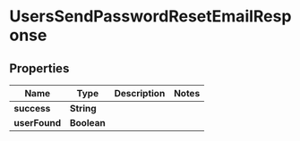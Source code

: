 

# UsersSendPasswordResetEmailResponse


## Properties

| Name | Type | Description | Notes |
|------------ | ------------- | ------------- | -------------|
|**success** | **String** |  |  |
|**userFound** | **Boolean** |  |  |




